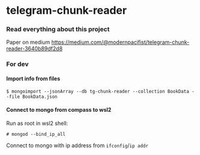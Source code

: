 # telegram-chunk-reader
### Read everything about this project
Paper on medium https://medium.com/@modernpacifist/telegram-chunk-reader-3640b89df2d8
### For dev
#### Import info from files
```
$ mongoimport --jsonArray --db tg-chunk-reader --collection BookData --file BookData.json
```
#### Connect to mongo from compass to wsl2
Run as root in wsl2 shell:
```
# mongod --bind_ip_all
```
Connect to mongo with ip address from `ifconfig`/`ip addr`

